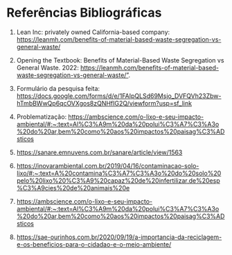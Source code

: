 # Referências Bibliográficas

1.	Lean Inc: privately owned California-based company:
     https://leanmh.com/benefits-of-material-based-waste-segregation-vs-general-waste/
   
2.  Opening the Textbook:  Benefits of Material-Based Waste Segregation vs General Waste.  2022:
    https://leanmh.com/benefits-of-material-based-waste-segregation-vs-general-waste/”.

4.	Formulário da pesquisa feita:
     https://docs.google.com/forms/d/e/1FAIpQLSd69Msjo_DVFQVh23Zbw-hTmbBWwQp6qcOVXgos8zQNHfIG2Q/viewform?usp=sf_link

6.	Problematização:
    https://ambscience.com/o-lixo-e-seu-impacto-ambiental/#:~:text=Al%C3%A9m%20da%20polui%C3%A7%C3%A3o%20do%20ar,bem%20como%20aos%20impactos%20paisag%C3%ADsticos

7.	https://sanare.emnuvens.com.br/sanare/article/view/1563

8.	https://inovarambiental.com.br/2019/04/16/contaminacao-solo-lixo/#:~:text=A%20contamina%C3%A7%C3%A3o%20do%20solo%20pelo%20lixo%20%C3%A9%20capaz%20de%20infertilizar,de%20esp%C3%A9cies%20de%20animais%20e

9.	https://ambscience.com/o-lixo-e-seu-impacto-ambiental/#:~:text=Al%C3%A9m%20da%20polui%C3%A7%C3%A3o%20do%20ar,bem%20como%20aos%20impactos%20paisag%C3%ADsticos

10.	https://sae-ourinhos.com.br/2020/09/19/a-importancia-da-reciclagem-e-os-beneficios-para-o-cidadao-e-o-meio-ambiente/

